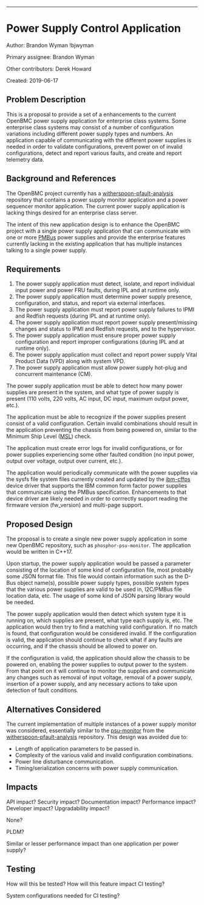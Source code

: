 
____

# Power Supply Control Application

Author:
  Brandon Wyman !bjwyman

Primary assignee:
  Brandon Wyman

Other contributors:
  Derek Howard

Created:
  2019-06-17

## Problem Description
This is a proposal to provide a set of a enhancements to the current OpenBMC
power supply application for enterprise class systems. Some enterprise class 
systems may consist of a number of configuration variations including different 
power supply types and numbers. An application capable of communicating with the 
different power supplies is needed in order to validate configurations, prevent 
power on of invalid configurations, detect and report various faults, and create 
and report telemetry data.

## Background and References
The OpenBMC project currently has a [witherspoon-pfault-analysis][1] repository 
that contains a power supply monitor application and a power sequencer monitor
application. The current power supply application is lacking things desired for
an enterprise class server.

The intent of this new application design is to enhance the OpenBMC project 
with a single power supply application that can communicate with one or more 
[PMBus][2] power supplies and provide the enterprise features currently lacking 
in the existing application that has multiple instances talking to a single 
power supply.

## Requirements
1. The power supply application must detect, isolate, and report individual 
input power and power FRU faults, during IPL and at runtime only.  
2. The power supply application must determine power supply presence, 
configuration, and status, and report via external interfaces.  
3. The power supply application must report power supply failures to IPMI and 
Redfish requests (during IPL and at runtime only).  
4. The power supply application must report power supply present/missing changes 
and status to IPMI and Redfish requests, and to the hypervisor.  
5. The power supply application must ensure proper power supply configuration 
and report improper configurations (during IPL and at runtime only).  
6. The power supply application must collect and report power supply Vital 
Product Data (VPD) along with system VPD.  
7. The power supply application must allow power supply hot-plug and concurrent 
maintenance (CM).

The power supply application must be able to detect how many power supplies are 
present in the system, and what type of power supply is present (110 volts, 
220 volts, AC input, DC input, maximum output power, etc.).

The application must be able to recognize if the power supplies present 
consist of a valid configuration. Certain invalid combinations should result in
the application preventing the chassis from being powered on, similar to the 
Minimum Ship Level ([MSL][3]) check.

The application must create error logs for invalid configurations, or for power
supplies experiencing some other faulted condition (no input power, output over
voltage, output over current, etc.).

The application would periodically communicate with the power supplies via the
sysfs file system files currently created and updated by the [ibm-cffps][4] 
device driver that supports the IBM common form factor power supplies that 
communicate using the PMBus specification. Enhancements to that device driver 
are likely needed in order to corrrectly support reading the firmware version 
(fw_version) and multi-page support.

## Proposed Design
The proposal is to create a single new power supply application in some new 
OpenBMC repository, such as `phosphor-psu-monitor`. The application would be 
written in C++17.

Upon startup, the power supply application would be passed a parameter 
consisting of the location of some kind of configuration file, most probably 
some JSON format file. This file would contain information such as the D-Bus 
object name(s), possible power supply types, possible system types that the 
various power supplies are valid to be used in, I2C/PMBus file location data, 
etc. The usage of some kind of JSON parsing library would be needed.

The power supply application would then detect which system type it is running 
on, which supplies are present, what type each supply is, etc. The application
would then try to find a matching valid configuration. If no match is found, 
that configuration would be considered invalid. If the configuration is valid, 
the application should continue to check what if any faults are occurring, and 
if the chassis should be allowed to power on.

If the configuration is valid, the application should allow the chassis to be
powered on, enabling the power supplies to output power to the system. From 
that point on it will continue to monitor the supplies and communicate any 
changes such as removal of input voltage, removal of a power supply, insertion
of a power supply, and any necessary actions to take upon detection of fault 
conditions.

## Alternatives Considered
The current implementation of multiple instances of a power supply monitor was 
considered, essentially similar to the [psu-monitor][5] from the 
[witherspoon-pfault-analysis][1] repository. This design was avoided due to:
 - Length of application parameters to be passed in.
 - Complexity of the various valid and invalid configuration combinations.
 - Power line disturbance communication.
 - Timing/serialization concerns with power supply communication.

## Impacts
API impact? Security impact? Documentation impact? Performance impact?
Developer impact? Upgradability impact?

None?

PLDM?

Similar or lesser performance impact than one application per power supply?

## Testing
How will this be tested? How will this feature impact CI testing?

System configurations needed for CI testing?

[1]: https://github.com/openbmc/witherspoon-pfault-analysis
[2]: https://en.wikipedia.org/wiki/Power_Management_Bus
[3]: https://github.com/openbmc/phosphor-dbus-interfaces/blob/master/xyz/openbmc_project/Control/README.msl.md
[4]: https://github.com/openbmc/linux/blob/dev-5.1/drivers/hwmon/pmbus/ibm-cffps.c
[5]: https://github.com/openbmc/witherspoon-pfault-analysis/tree/master/power-supply
